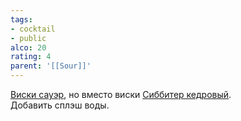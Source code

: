 ```yaml
---
tags:
- cocktail
- public
alco: 20
rating: 4
parent: '[[Sour]]'
---
```


[Виски сауэр](%D0%92%D0%B8%D1%81%D0%BA%D0%B8%20%D1%81%D0%B0%D1%83%D1%8D%D1%80.md), но вместо виски [Сиббитер кедровый](%D0%A1%D0%B8%D0%B1%D0%B1%D0%B8%D1%82%D0%B5%D1%80%20%D0%BA%D0%B5%D0%B4%D1%80%D0%BE%D0%B2%D1%8B%D0%B9.md).  
Добавить сплэш воды.
